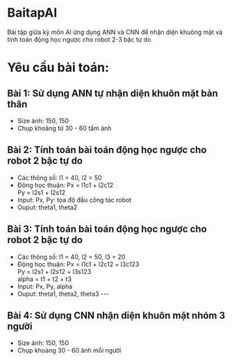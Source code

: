# BaitapAI
Bài tập giữa kỳ môn AI ứng dụng ANN và CNN để nhận diện khuông mặt và tính toán động học ngược cho robot 2-3 bậc tự do

# **Yêu cầu bài toán:**  
## **Bài 1: Sử dụng ANN tự nhận diện khuôn mặt bản thân**
  - Size ảnh: 150, 150
  - Chụp khoảng từ 30 - 60 tấm ảnh  
## **Bài 2: Tính toán bài toán động học ngược cho robot 2 bậc tự do** 
  - Các thông số: l1 = 40, l2 = 50
  - Động học thuận: Px = l1c1 + l2c12  
                    Py = l2s1 + l2s12
  - Input: Px, Py: tọa độ đầu công tác robot
  - Ouput: theta1, theta2  
## **Bài 3: Tính toán bài toán động học ngược cho robot 2 bậc tự do**
  - Các thông số: l1 = 40, l2 = 50, l3 = 20
  - Động học thuận: Px = l1c1 + l2c12 + l3c123  
                    Py = l2s1 + l2s12 + l3s123  
                    alpha = t1 + t2 + t3
  - Input: Px, Py, alpha  
  - Ouput: theta1, theta2, theta3 ---  
## **Bài 4: Sử dụng CNN nhận diện khuôn mặt nhóm 3 người**
  - Size ảnh: 150, 150
  - Chụp khoảng 30 - 60 ảnh mỗi người
                    
